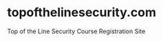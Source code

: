 topofthelinesecurity.com
========================

Top of the Line Security Course Registration Site